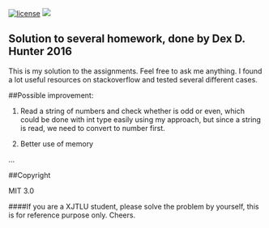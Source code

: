 [![license](https://img.shields.io/github/license/mashape/apistatus.svg)]()
[![](https://img.shields.io/badge/language-c%2B%2B-blue.svg)]()




## Solution to several homework, done by Dex D. Hunter 2016

This is my solution to the assignments. Feel free to ask me anything. I found a lot useful resources on stackoverflow and tested several different cases.

##Possible improvement:

1. Read a string of numbers and check whether is odd or even, which could be done with int type easily using my approach, but since a string is read, we need to convert to number first.

2. Better use of memory

...

##Copyright

MIT 3.0 

####If you are a XJTLU student, please solve the problem by yourself, this is for reference purpose only. Cheers.